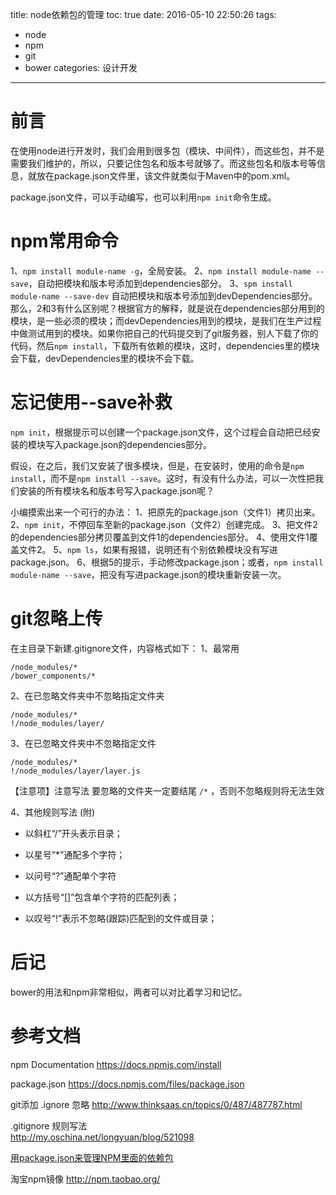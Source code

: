 title: node依赖包的管理
toc: true
date: 2016-05-10 22:50:26
tags: 
- node
- npm
- git
- bower
categories: 设计开发
---
# 前言
在使用node进行开发时，我们会用到很多包（模块、中间件），而这些包，并不是需要我们维护的，所以，只要记住包名和版本号就够了。而这些包名和版本号等信息，就放在package.json文件里，该文件就类似于Maven中的pom.xml。

package.json文件，可以手动编写，也可以利用`npm init`命令生成。

<!--more-->

# npm常用命令

1、`npm install module-name -g`，全局安装。
2、`npm install module-name --save`，自动把模块和版本号添加到dependencies部分。
3、`spm install module-name --save-dev` 自动把模块和版本号添加到devDependencies部分。
那么，2和3有什么区别呢？根据官方的解释，就是说在dependencies部分用到的模块，是一些必须的模块；而devDependencies用到的模块，是我们在生产过程中做测试用到的模块。如果你把自己的代码提交到了git服务器，别人下载了你的代码，然后`npm install`，下载所有依赖的模块，这时，dependencies里的模块会下载，devDependencies里的模块不会下载。

# 忘记使用--save补救
`npm init`，根据提示可以创建一个package.json文件，这个过程会自动把已经安装的模块写入package.json的dependencies部分。

假设，在之后，我们又安装了很多模块，但是，在安装时，使用的命令是`npm install`，而不是`npm install --save`。这时，有没有什么办法，可以一次性把我们安装的所有模块名和版本号写入package.json呢？

小编摸索出来一个可行的办法：
1、把原先的package.json（文件1）拷贝出来。
2、`npm init`，不停回车至新的package.json（文件2）创建完成。
3、把文件2的dependencies部分拷贝覆盖到文件1的dependencies部分。
4、使用文件1覆盖文件2。
5、`npm ls`，如果有报错，说明还有个别依赖模块没有写进package.json。
6、根据5的提示，手动修改package.json；或者，`npm install module-name --save`，把没有写进package.json的模块重新安装一次。

# git忽略上传
在主目录下新建.gitignore文件，内容格式如下：
1、最常用
```
/node_modules/*
/bower_components/*
```

2、在已忽略文件夹中不忽略指定文件夹
```
/node_modules/*
!/node_modules/layer/
```

3、在已忽略文件夹中不忽略指定文件
```
/node_modules/*
!/node_modules/layer/layer.js
```
【注意项】注意写法 要忽略的文件夹一定要结尾 `/*` ，否则不忽略规则将无法生效

4、其他规则写法 (附)

- 以斜杠“/”开头表示目录；

- 以星号“*”通配多个字符；

- 以问号“?”通配单个字符

- 以方括号“[]”包含单个字符的匹配列表；

- 以叹号“!”表示不忽略(跟踪)匹配到的文件或目录；


# 后记

bower的用法和npm非常相似，两者可以对比着学习和记忆。

# 参考文档
npm Documentation
https://docs.npmjs.com/install

package.json
https://docs.npmjs.com/files/package.json

git添加 .ignore 忽略
http://www.thinksaas.cn/topics/0/487/487787.html  

.gitignore 规则写法   
http://my.oschina.net/longyuan/blog/521098

[用package.json来管理NPM里面的依赖包](http://www.shuizhongyueming.com/2014/07/12/use-package-json-to-manage-the-dependencies-package-of-npm/)

淘宝npm镜像
http://npm.taobao.org/
